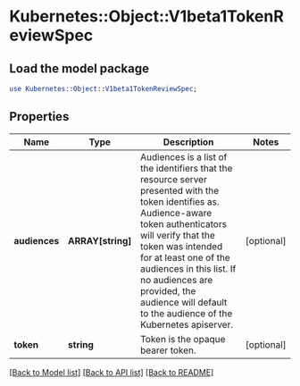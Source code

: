# Kubernetes::Object::V1beta1TokenReviewSpec

## Load the model package
```perl
use Kubernetes::Object::V1beta1TokenReviewSpec;
```

## Properties
Name | Type | Description | Notes
------------ | ------------- | ------------- | -------------
**audiences** | **ARRAY[string]** | Audiences is a list of the identifiers that the resource server presented with the token identifies as. Audience-aware token authenticators will verify that the token was intended for at least one of the audiences in this list. If no audiences are provided, the audience will default to the audience of the Kubernetes apiserver. | [optional] 
**token** | **string** | Token is the opaque bearer token. | [optional] 

[[Back to Model list]](../README.md#documentation-for-models) [[Back to API list]](../README.md#documentation-for-api-endpoints) [[Back to README]](../README.md)


